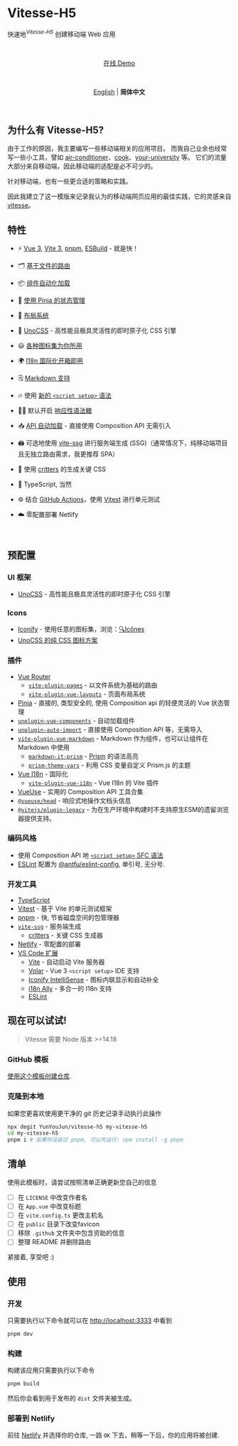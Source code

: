 <p align='center'>
<h1>Vitesse-H5</h1>
快速地<sup><em>Vitesse-H5</em></sup> 创建移动端 Web 应用
<br>
</p>

<br>

<p align='center'>
<a href="https://vitesse.netlify.app/">在线 Demo</a>
</p>

<br>

<p align='center'>
<a href="https://github.com/antfu/vitesse/blob/main/README.md">English</a> | <b>简体中文</b>
</p>

<br>

## 为什么有 Vitesse-H5?

由于工作的原因，我主要编写一些移动端相关的应用项目。
而我自己业余也经常写一些小工具，譬如 [air-conditioner](https://github.com/YunYouJun/air-conditioner)、[cook](https://github.com/YunYouJun/cook)、[your-university](https://yu.yunyoujun.cn/) 等。
它们的流量大部分来自移动端，因此移动端的适配是必不可少的。

针对移动端，也有一些更合适的策略和实践。

因此我建立了这一模版来记录我认为的移动端网页应用的最佳实践，它的灵感来自 [vitesse](https://github.com/antfu/vitesse)。

## 特性

- ⚡️ [Vue 3](https://github.com/vuejs/core), [Vite 3](https://github.com/vitejs/vite), [pnpm](https://pnpm.io/), [ESBuild](https://github.com/evanw/esbuild) - 就是快！

- 🗂 [基于文件的路由](./src/pages)

- 📦 [组件自动化加载](./src/components)

- 🍍 [使用 Pinia 的状态管理](https://pinia.esm.dev/)

- 📑 [布局系统](./src/layouts)

<!-- - 📲 [PWA](https://github.com/antfu/vite-plugin-pwa), PWA 存在一些陷阱，我还没能很好地解决它。 -->

- 🎨 [UnoCSS](https://github.com/unocss/unocss) - 高性能且极具灵活性的即时原子化 CSS 引擎

- 😃 [各种图标集为你所用](https://github.com/antfu/unocss/tree/main/packages/preset-icons)

- 🌍 [I18n 国际化开箱即用](./locales)

- 🗒 [Markdown 支持](https://github.com/antfu/vite-plugin-vue-markdown)

- 🔥 使用 [新的 `<script setup>` 语法](https://github.com/vuejs/rfcs/pull/227)

- 🤙🏻 默认开启 [响应性语法糖](https://vuejs.org/guide/extras/reactivity-transform.html)

- 📥 [API 自动加载](https://github.com/antfu/unplugin-auto-import) - 直接使用 Composition API 无需引入

- 🖨 可选地使用 [vite-ssg](https://github.com/antfu/vite-ssg) 进行服务端生成 (SSG)（通常情况下，纯移动端项目且无独立路由需求，我更推荐 SPA）

- 🦔 使用 [critters](https://github.com/GoogleChromeLabs/critters) 的生成关键 CSS

- 🦾 TypeScript, 当然

- ⚙️ 结合 [GitHub Actions](https://github.com/features/actions)，使用 [Vitest](https://github.com/vitest-dev/vitest) 进行单元测试

- ☁️ 零配置部署 Netlify

<br>

## 预配置

### UI 框架

- [UnoCSS](https://github.com/antfu/unocss) - 高性能且极具灵活性的即时原子化 CSS 引擎

### Icons

- [Iconify](https://iconify.design) - 使用任意的图标集，浏览：[🔍Icônes](https://icones.netlify.app/)
- [UnoCSS 的纯 CSS 图标方案](https://github.com/antfu/unocss/tree/main/packages/preset-icons)

### 插件

- [Vue Router](https://github.com/vuejs/router)
  - [`vite-plugin-pages`](https://github.com/hannoeru/vite-plugin-pages) - 以文件系统为基础的路由
  - [`vite-plugin-vue-layouts`](https://github.com/JohnCampionJr/vite-plugin-vue-layouts) - 页面布局系统
- [Pinia](https://pinia.esm.dev) - 直接的, 类型安全的, 使用 Composition api 的轻便灵活的 Vue 状态管理
- [`unplugin-vue-components`](https://github.com/antfu/unplugin-vue-components) - 自动加载组件
- [`unplugin-auto-import`](https://github.com/antfu/unplugin-auto-import) - 直接使用 Composition API 等，无需导入
- [`vite-plugin-vue-markdown`](https://github.com/antfu/vite-plugin-vue-markdown) - Markdown 作为组件，也可以让组件在 Markdown 中使用
  - [`markdown-it-prism`](https://github.com/jGleitz/markdown-it-prism) - [Prism](https://prismjs.com/) 的语法高亮
  - [`prism-theme-vars`](https://github.com/antfu/prism-theme-vars) - 利用 CSS 变量自定义 Prism.js 的主题
- [Vue I18n](https://github.com/intlify/vue-i18n-next) - 国际化
  - [`vite-plugin-vue-i18n`](https://github.com/intlify/bundle-tools/tree/main/packages/vite-plugin-vue-i18n) - Vue I18n 的 Vite 插件
- [VueUse](https://github.com/antfu/vueuse) - 实用的 Composition API 工具合集
- [`@vueuse/head`](https://github.com/vueuse/head) - 响应式地操作文档头信息
- [`@vitejs/plugin-legacy`](https://github.com/vitejs/vite/tree/main/packages/plugin-legacy) - 为在生产环境中构建时不支持原生ESM的遗留浏览器提供支持。

### 编码风格

- 使用 Composition API 地 [`<script setup>` SFC 语法](https://github.com/vuejs/rfcs/pull/227)
- [ESLint](https://eslint.org/) 配置为 [@antfu/eslint-config](https://github.com/antfu/eslint-config), 单引号, 无分号.

### 开发工具

- [TypeScript](https://www.typescriptlang.org/)
- [Vitest](https://github.com/vitest-dev/vitest) - 基于 Vite 的单元测试框架
- [pnpm](https://pnpm.js.org/) - 快, 节省磁盘空间的包管理器
- [`vite-ssg`](https://github.com/antfu/vite-ssg) - 服务端生成
  - [critters](https://github.com/GoogleChromeLabs/critters) - 关键 CSS 生成器
- [Netlify](https://www.netlify.com/) - 零配置的部署
- [VS Code 扩展](./.vscode/extensions.json)
  - [Vite](https://marketplace.visualstudio.com/items?itemName=antfu.vite) - 自动启动 Vite 服务器
  - [Volar](https://marketplace.visualstudio.com/items?itemName=Vue.volar) - Vue 3 `<script setup>` IDE 支持
  - [Iconify IntelliSense](https://marketplace.visualstudio.com/items?itemName=antfu.iconify) - 图标内联显示和自动补全
  - [i18n Ally](https://marketplace.visualstudio.com/items?itemName=lokalise.i18n-ally) - 多合一的 I18n 支持
  - [ESLint](https://marketplace.visualstudio.com/items?itemName=dbaeumer.vscode-eslint)

## 现在可以试试!

> Vitesse 需要 Node 版本 >=14.18

### GitHub 模板

[使用这个模板创建仓库](https://github.com/YunYouJun/vitesse-h5/generate).

### 克隆到本地

如果您更喜欢使用更干净的 git 历史记录手动执行此操作

```bash
npx degit YunYouJun/vitesse-h5 my-vitesse-h5
cd my-vitesse-h5
pnpm i # 如果你没装过 pnpm, 可以先运行: npm install -g pnpm
```

## 清单

使用此模板时，请尝试按照清单正确更新您自己的信息

- [ ] 在 `LICENSE` 中改变作者名
- [ ] 在 `App.vue` 中改变标题
- [ ] 在 `vite.config.ts` 更改主机名
- [ ] 在 `public` 目录下改变favicon
- [ ] 移除 `.github` 文件夹中包含资助的信息
- [ ] 整理 README 并删除路由

紧接着, 享受吧 :)

## 使用

### 开发

只需要执行以下命令就可以在 <http://localhost:3333> 中看到

```bash
pnpm dev
```

### 构建

构建该应用只需要执行以下命令

```bash
pnpm build
```

然后你会看到用于发布的 `dist` 文件夹被生成。

### 部署到 Netlify

前往 [Netlify](https://app.netlify.com/start) 并选择你的仓库, 一路 `OK` 下去，稍等一下后，你的应用将被创建.
